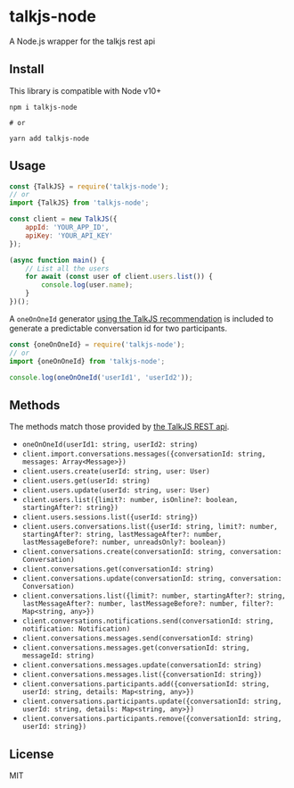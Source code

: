 # talkjs-node
A Node.js wrapper for the talkjs rest api

## Install

This library is compatible with Node v10+

```
npm i talkjs-node

# or

yarn add talkjs-node
```

## Usage

```javascript
const {TalkJS} = require('talkjs-node');
// or
import {TalkJS} from 'talkjs-node';

const client = new TalkJS({
    appId: 'YOUR_APP_ID',
    apiKey: 'YOUR_API_KEY'
});

(async function main() {
    // List all the users
    for await (const user of client.users.list()) {
        console.log(user.name);
    }
})();
```

A `oneOnOneId` generator [using the TalkJS recommendation](https://talkjs.com/docs/api/index.html#oneononeid) is included to generate a predictable conversation id for two participants.

```javascript
const {oneOnOneId} = require('talkjs-node');
// or
import {oneOnOneId} from 'talkjs-node';

console.log(oneOnOneId('userId1', 'userId2'));
```

## Methods

The methods match those provided by [the TalkJS REST api](https://talkjs.com/docs/Reference/REST_API/index.html).

* `oneOnOneId(userId1: string, userId2: string)`
* `client.import.conversations.messages({conversationId: string, messages: Array<Message>})`
* `client.users.create(userId: string, user: User)`
* `client.users.get(userId: string)`
* `client.users.update(userId: string, user: User)`
* `client.users.list({limit?: number, isOnline?: boolean, startingAfter?: string})`
* `client.users.sessions.list({userId: string})`
* `client.users.conversations.list({userId: string, limit?: number, startingAfter?: string, lastMessageAfter?: number, lastMessageBefore?: number, unreadsOnly?: boolean})`
* `client.conversations.create(conversationId: string, conversation: Conversation)`
* `client.conversations.get(conversationId: string)`
* `client.conversations.update(conversationId: string, conversation: Conversation)`
* `client.conversations.list({limit?: number, startingAfter?: string, lastMessageAfter?: number, lastMessageBefore?: number, filter?: Map<string, any>})`
* `client.conversations.notifications.send(conversationId: string, notification: Notification)`
* `client.conversations.messages.send(conversationId: string)`
* `client.conversations.messages.get(conversationId: string, messageId: string)`
* `client.conversations.messages.update(conversationId: string)`
* `client.conversations.messages.list({conversationId: string})`
* `client.conversations.participants.add({conversationId: string, userId: string, details: Map<string, any>})`
* `client.conversations.participants.update({conversationId: string, userId: string, details: Map<string, any>})`
* `client.conversations.participants.remove({conversationId: string, userId: string})`

## License

MIT
